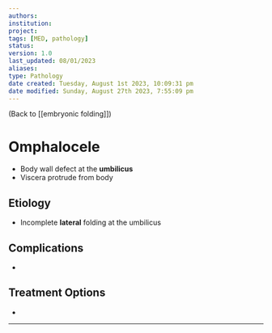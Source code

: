 ```yaml
---
authors: 
institution: 
project: 
tags: [MED, pathology]
status: 
version: 1.0
last_updated: 08/01/2023
aliases: 
type: Pathology
date created: Tuesday, August 1st 2023, 10:09:31 pm
date modified: Sunday, August 27th 2023, 7:55:09 pm
---
```


(Back to [[embryonic folding]])

# Omphalocele

- Body wall defect at the **umbilicus**
- Viscera protrude from body

## Etiology
- Incomplete **lateral** folding at the umbilicus

## Complications
- 

## Treatment Options
- 

---
